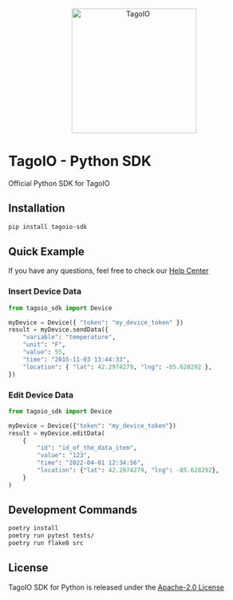 <br/>
<p align="center">
  <img src="https://assets.tago.io/tagoio/sdk.png" width="250px" alt="TagoIO"></img>
</p>

# TagoIO - Python SDK

Official Python SDK for TagoIO

## Installation

```bash
pip install tagoio-sdk
```

## Quick Example

If you have any questions, feel free to check our [Help Center](https://help.tago.io/portal/en/home)

### Insert Device Data

```python
from tagoio_sdk import Device

myDevice = Device({ "token": "my_device_token" })
result = myDevice.sendData({
    "variable": "temperature",
    "unit": "F",
    "value": 55,
    "time": "2015-11-03 13:44:33",
    "location": { "lat": 42.2974279, "lng": -85.628292 },
})
```

### Edit Device Data

```python
from tagoio_sdk import Device

myDevice = Device({"token": "my_device_token"})
result = myDevice.editData(
    {
        "id": "id_of_the_data_item",
        "value": "123",
        "time": "2022-04-01 12:34:56",
        "location": {"lat": 42.2974279, "lng": -85.628292},
    }
)
```

## Development Commands

```bash
poetry install
poetry run pytest tests/
poetry run flake8 src
```

## License

TagoIO SDK for Python is released under the [Apache-2.0 License](https://github.com/tago-io/sdk-python/blob/master/LICENSE)
